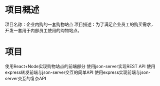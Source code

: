 # 项目概述
项目名称：企业内购的一套购物站点
项目描述：为了满足企业员工的购买需求，开发一套用于内部员工使用的购物站点。
# 项目
使用React+Node实现购物站点的前端部分
使用json-server实现REST API
使用express转发前端与json-server交互的简单API
使用express实现前端与json-server交互的复杂API

